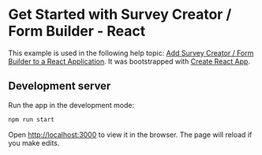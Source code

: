 # Get Started with Survey Creator / Form Builder - React

This example is used in the following help topic: [Add Survey Creator / Form Builder to a React Application](https://surveyjs.io/Documentation/Survey-Creator?id=get-started-react). It was bootstrapped with [Create React App](https://github.com/facebook/create-react-app).

## Development server

Run the app in the development mode:

```cmd
npm run start
```

Open [http://localhost:3000](http://localhost:3000) to view it in the browser. The page will reload if you make edits.